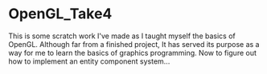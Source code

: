 # OpenGL_Take4

This is some scratch work I've made as I taught myself the basics of OpenGL. Although far from a finished project, It has served its purpose as a way for me to learn the basics of graphics programming. Now to figure out how to implement an entity component system...
